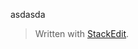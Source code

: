 
asdasda

> Written with [StackEdit](https://stackedit.io/).
<!--stackedit_data:
eyJoaXN0b3J5IjpbLTcyMjU4OTM3M119
-->